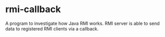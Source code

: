 # rmi-callback

A program to investigate how Java RMI works. RMI server is able to send data to registered RMI clients via a callback.
